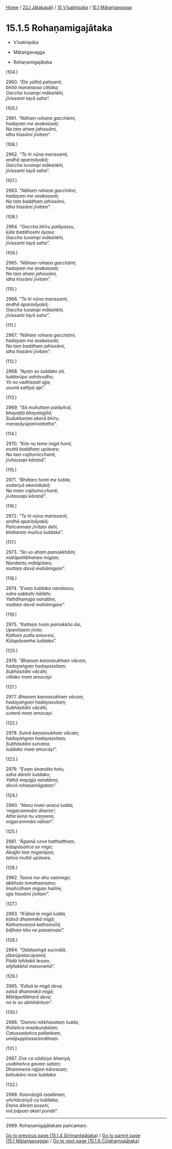
[Home](/) / [22J Jātakapāḷi](../...md) / [15 Vīsatinipāta](...md) / [15.1 Mātaṅgavagga](../22J/15/15.1.md)

# 15.1.5 Rohaṇamigajātaka

* Vīsatinipāta

* Mātaṅgavagga

* Rohaṇamigajātaka

(104.)

2960\. _“Ete yūthā patiyanti,_  
_bhītā maraṇassa cittaka;_  
_Gaccha tuvampi mākaṅkhi,_  
_jīvissanti tayā saha”._  


(105.)

2961\. _“Nāhaṃ rohaṇa gacchāmi,_  
_hadayaṃ me avakassati;_  
_Na taṃ ahaṃ jahissāmi,_  
_idha hissāmi jīvitaṃ”._  


(106.)

2962\. _“Te hi nūna marissanti,_  
_andhā apariṇāyakā;_  
_Gaccha tuvampi mākaṅkhi,_  
_jīvissanti tayā saha”._  


(107.)

2963\. _“Nāhaṃ rohaṇa gacchāmi,_  
_hadayaṃ me avakassati;_  
_Na taṃ baddhaṃ jahissāmi,_  
_idha hissāmi jīvitaṃ”._  


(108.)

2964\. _“Gaccha bhīru palāyassu,_  
_kūṭe baddhosmi āyase;_  
_Gaccha tuvampi mākaṅkhi,_  
_jīvissanti tayā saha”._  


(109.)

2965\. _“Nāhaṃ rohaṇa gacchāmi,_  
_hadayaṃ me avakassati;_  
_Na taṃ ahaṃ jahissāmi,_  
_idha hissāmi jīvitaṃ”._  


(110.)

2966\. _“Te hi nūna marissanti,_  
_andhā apariṇāyakā;_  
_Gaccha tuvampi mākaṅkhi,_  
_jīvissanti tayā saha”._  


(111.)

2967\. _“Nāhaṃ rohaṇa gacchāmi,_  
_hadayaṃ me avakassati;_  
_Na taṃ baddhaṃ jahissāmi,_  
_idha hissāmi jīvitaṃ”._  


(112.)

2968\. _“Ayaṃ so luddako eti,_  
_luddarūpo sahāvudho;_  
_Yo no vadhissati ajja,_  
_usunā sattiyā api”._  


(113.)

2969\. _“Sā muhuttaṃ palāyitvā,_  
_bhayaṭṭā bhayatajjitā;_  
_Sudukkaraṃ akarā bhīru,_  
_maraṇāyūpanivattatha”._  


(114.)

2970\. _“Kiṃ nu teme migā honti,_  
_muttā baddhaṃ upāsare;_  
_Na taṃ cajitumicchanti,_  
_jīvitassapi kāraṇā”._  


(115.)

2971\. _“Bhātaro honti me ludda,_  
_sodariyā ekamātukā;_  
_Na maṃ cajitumicchanti,_  
_jīvitassapi kāraṇā”._  


(116.)

2972\. _“Te hi nūna marissanti,_  
_andhā apariṇāyakā;_  
_Pañcannaṃ jīvitaṃ dehi,_  
_bhātaraṃ muñca luddaka”._  


(117.)

2973\. _“So vo ahaṃ pamokkhāmi,_  
_mātāpettibharaṃ migaṃ;_  
_Nandantu mātāpitaro,_  
_muttaṃ disvā mahāmigaṃ”._  


(118.)

2974\. _“Evaṃ luddaka nandassu,_  
_saha sabbehi ñātibhi;_  
_Yathāhamajja nandāmi,_  
_muttaṃ disvā mahāmigaṃ”._  


(119.)

2975\. _“Kathaṃ tvaṃ pamokkho āsi,_  
_Upanītasmi jīvite;_  
_Kathaṃ putta amocesi,_  
_Kūṭapāsamha luddako”._  


(120.)

2976\. _“Bhaṇaṃ kaṇṇasukhaṃ vācaṃ,_  
_hadayaṅgaṃ hadayassitaṃ;_  
_Subhāsitāhi vācāhi,_  
_cittako maṃ amocayi._  


(121.)

2977\. _Bhaṇaṃ kaṇṇasukhaṃ vācaṃ,_  
_hadayaṅgaṃ hadayassitaṃ;_  
_Subhāsitāhi vācāhi,_  
_sutanā maṃ amocayi._  


(122.)

2978\. _Sutvā kaṇṇasukhaṃ vācaṃ,_  
_hadayaṅgaṃ hadayassitaṃ;_  
_Subhāsitāni sutvāna,_  
_luddako maṃ amocayi”._  


(123.)

2979\. _“Evaṃ ānandito hotu,_  
_saha dārehi luddako;_  
_Yathā mayajja nandāma,_  
_disvā rohaṇamāgataṃ”._  


(124.)

2980\. _“Nanu tvaṃ avaca ludda,_  
_‘migacammāni āhariṃ’;_  
_Atha kena nu vaṇṇena,_  
_migacammāni nāhari”._  


(125.)

2981\. _“Āgamā ceva hatthatthaṃ,_  
_kūṭapāsañca so migo;_  
_Abajjhi taṃ migarājaṃ,_  
_tañca muttā upāsare._  


(126.)

2982\. _Tassa me ahu saṃvego,_  
_abbhuto lomahaṃsano;_  
_Imañcāhaṃ migaṃ haññe,_  
_ajja hissāmi jīvitaṃ”._  


(127.)

2983\. _“Kīdisā te migā ludda,_  
_kīdisā dhammikā migā;_  
_Kathaṃvaṇṇā kathaṃsīlā,_  
_bāḷhaṃ kho ne pasaṃsasi”._  


(128.)

2984\. _“Odātasiṅgā sucivālā,_  
_jātarūpatacūpamā;_  
_Pādā lohitakā tesaṃ,_  
_añjitakkhā manoramā”._  


(129.)

2985\. _“Edisā te migā deva,_  
_edisā dhammikā migā;_  
_Mātāpettibharā deva,_  
_na te so abhihārituṃ”._  


(130.)

2986\. _“Dammi nikkhasataṃ ludda,_  
_thūlañca maṇikuṇḍalaṃ;_  
_Catussadañca pallaṅkaṃ,_  
_umāpupphasarinnibhaṃ._  


(131.)

2987\. _Dve ca sādisiyo bhariyā,_  
_usabhañca gavaṃ sataṃ;_  
_Dhammena rajjaṃ kāressaṃ,_  
_bahukāro mesi luddaka._  


(132.)

2988\. _Kasivāṇijjā iṇadānaṃ,_  
_uñchācariyā ca luddaka;_  
_Etena dāraṃ posehi,_  
_mā pāpaṃ akarī punāti”._  


---

2989\. Rohaṇamigajātakaṃ pañcamaṃ.



[Go to previous page (15.1.4 Sirīmantajātaka)](15.1.4.md) / [Go to parent page (15.1 Mātaṅgavagga)](../22J/15/15.1.md) / [Go to next page (15.1.6 Cūḷahaṃsajātaka)](15.1.6.md)


